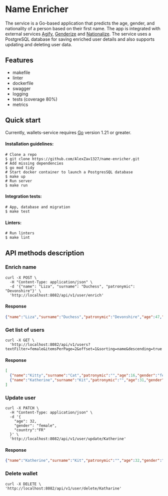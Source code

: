 # Name Enricher
The service is a Go-based application that predicts the age, gender, and nationality of a person based on their first name.
The app is integrated with external services [Agify][agify], [Genderize][genderize] and [Nationalize][nationalize].
The service uses a PostgreSQL database for saving enriched user details and also supports updating and deleting user data.

[agify]: https://agify.io/
[genderize]: https://genderize.io/
[nationalize]: https://nationalize.io/

## Features
- makefile
- linter
- dockerfile
- swagger
- logging
- tests (coverage 80%)
- metrics

## Quick start
Currently, wallets-service requires [Go][go] version 1.21 or greater.

[go]: https://go.dev/doc/install

#### Installation guidelines:
```shell
# Clone a repo
$ git clone https://github.com/AlexZav1327/name-enricher.git
# Add missing dependencies
$ go mod tidy
# Start docker container to launch a PostgresSQL database
$ make up
# Run server
$ make run
```
#### Integration tests:
```shell
# App, database and migration
$ make test
```
#### Linters:
```shell
# Run linters
$ make lint
```
## API methods description
### Enrich name
```shell
curl -X POST \
  -H "Content-Type: application/json" \
  -d '{"name": "Liza", "surname": "Duchess", "patronymic": "Devonshire"}' \
  'http://localhost:8082/api/v1/user/enrich'
```
#### Response
```json
{"name":"Liza","surname":"Duchess","patronymic":"Devonshire","age":47,"gender":"female","country":"PH"}
```
### Get list of users
```shell
curl -X GET \
  'http://localhost:8082/api/v1/users?textFilter=female&itemsPerPage=2&offset=1&sorting=name&descending=true'
```
#### Response
```json
[
  {"name":"Kitty","surname":"Cat","patronymic":"","age":16,"gender":"female","country":"HK"},
  {"name":"Katherine","surname":"Kit","patronymic":"","age":31,"gender":"female","country":"CL"}
]
```
### Update user
```shell
curl -X PATCH \
  -H "Content-Type: application/json" \
  -d '{
    "age": 32, 
    "gender": "female",
    "country":"FR"
  }' \
  'http://localhost:8082/api/v1/user/update/Katherine'
```
#### Response
```json
{"name":"Katherine","surname":"Kit","patronymic":"","age":32,"gender":"female","country":"FR"}
```
### Delete wallet
```shell
curl -X DELETE \
'http://localhost:8082/api/v1/user/delete/Katharine'
```